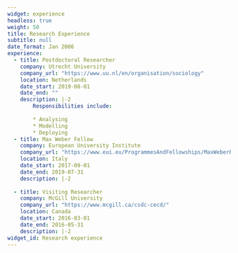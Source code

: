 ```yaml
---
widget: experience
headless: true
weight: 50
title: Research Experience
subtitle: null
date_format: Jan 2006
experience:
  - title: Postdoctoral Researcher
    company: Utrecht University
    company_url: "https://www.uu.nl/en/organisation/sociology"
    location: Netherlands
    date_start: 2019-08-01
    date_end: ""
    description: |-2
        Responsibilities include:
        
        * Analysing
        * Modelling
        * Deploying
  - title: Max Weber Fellow 
    company: European University Institute
    company_url: "https://www.eui.eu/ProgrammesAndFellowships/MaxWeberProgramme"
    location: Italy
    date_start: 2017-09-01
    date_end: 2019-07-31
    description: |-2
    
  - title: Visiting Researcher 
    company: McGill University
    company_url: "https://www.mcgill.ca/csdc-cecd/"
    location: Canada
    date_start: 2016-03-01
    date_end: 2016-05-31
    description: |-2
widget_id: Research experience
---
```

